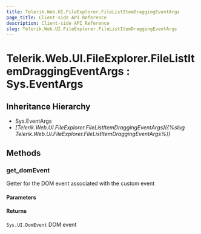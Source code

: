 ```yaml
---
title: Telerik.Web.UI.FileExplorer.FileListItemDraggingEventArgs
page_title: Client-side API Reference
description: Client-side API Reference
slug: Telerik.Web.UI.FileExplorer.FileListItemDraggingEventArgs
---
```


# Telerik.Web.UI.FileExplorer.FileListItemDraggingEventArgs : Sys.EventArgs 

## Inheritance Hierarchy

* Sys.EventArgs
* *[Telerik.Web.UI.FileExplorer.FileListItemDraggingEventArgs]({%slug Telerik.Web.UI.FileExplorer.FileListItemDraggingEventArgs%})*

## Methods

###  get_domEvent

Getter for the DOM event associated with the custom event

#### Parameters

#### Returns

`Sys.UI.DomEvent` DOM event


